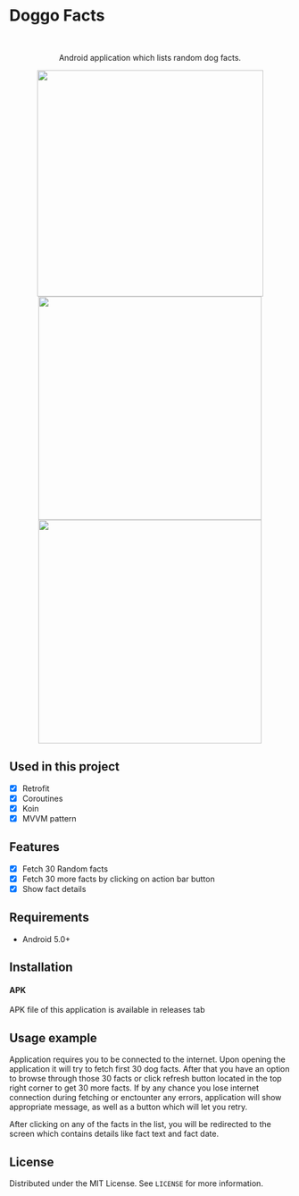 # Doggo Facts
<br />
<p align="center">
  <p align="center">
    Android application which lists random dog facts.
  </p>
</p>

<p align="row">
  <p align="center">
    <img src= "https://i.ibb.co/5L0K51z/photo1.png" width="405" >
    <img src= "https://i.ibb.co/m9TzNFb/photo2.png" width="400" >
    <img src= "https://i.ibb.co/n8Hh1m6/photo3.png" width="400" >
   </p>
</p>

## Used in this project

- [x] Retrofit
- [x] Coroutines
- [x] Koin 
- [x] MVVM pattern 

## Features

- [x] Fetch 30 Random facts
- [x] Fetch 30 more facts by clicking on action bar button
- [x] Show fact details

## Requirements

- Android 5.0+

## Installation

#### APK

APK file of this application is available in releases tab

## Usage example

Application requires you to be connected to the internet. Upon opening the application it will try to fetch first 30 dog facts.
After that you have an option to browse through those 30 facts or click refresh button located in the top right corner to get 30 more facts.
If by any chance you lose internet connection during fetching or enctounter any errors, application will show appropriate message, as well as a button which will let you retry.

After clicking on any of the facts in the list, you will be redirected to the screen which contains details like fact text and fact date.

## License

Distributed under the MIT License. See `LICENSE` for more information.
